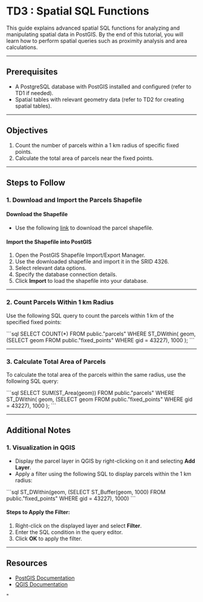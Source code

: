 # TD3 : Spatial SQL Functions

This guide explains advanced spatial SQL functions for analyzing and manipulating spatial data in PostGIS. By the end of this tutorial, you will learn how to perform spatial queries such as proximity analysis and area calculations.

---

## Prerequisites
- A PostgreSQL database with PostGIS installed and configured (refer to TD1 if needed).
- Spatial tables with relevant geometry data (refer to TD2 for creating spatial tables).

---

## Objectives
1. Count the number of parcels within a 1 km radius of specific fixed points.
2. Calculate the total area of parcels near the fixed points.

---

## Steps to Follow

### 1. Download and Import the Parcels Shapefile

#### Download the Shapefile
- Use the following [link](#) to download the parcel shapefile.

#### Import the Shapefile into PostGIS
1. Open the PostGIS Shapefile Import/Export Manager.
2. Use the downloaded shapefile and import it in the SRID 4326.
3. Select relevant data options.
4. Specify the database connection details.
5. Click **Import** to load the shapefile into your database.

---

### 2. Count Parcels Within 1 km Radius

Use the following SQL query to count the parcels within 1 km of the specified fixed points:

\`\`\`sql
SELECT COUNT(*)
FROM public.\"parcels\"
WHERE ST_DWithin(
    geom,
    (SELECT geom FROM public.\"fixed_points\" WHERE gid = 43227),
    1000
);
\`\`\`

---

### 3. Calculate Total Area of Parcels

To calculate the total area of the parcels within the same radius, use the following SQL query:

\`\`\`sql
SELECT SUM(ST_Area(geom))
FROM public.\"parcels\"
WHERE ST_DWithin(
    geom,
    (SELECT geom FROM public.\"fixed_points\" WHERE gid = 43227),
    1000
);
\`\`\`

---

## Additional Notes

### 1. Visualization in QGIS
- Display the parcel layer in QGIS by right-clicking on it and selecting **Add Layer**.
- Apply a filter using the following SQL to display parcels within the 1 km radius:

\`\`\`sql
ST_DWithin(geom, (SELECT ST_Buffer(geom, 1000) FROM public.\"fixed_points\" WHERE gid = 43227), 1000)
\`\`\`

#### Steps to Apply the Filter:
1. Right-click on the displayed layer and select **Filter**.
2. Enter the SQL condition in the query editor.
3. Click **OK** to apply the filter.

---

## Resources
- [PostGIS Documentation](https://postgis.net/documentation/)
- [QGIS Documentation](https://qgis.org/en/docs/index.html)

"